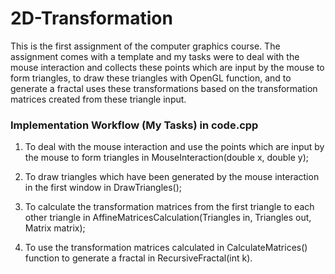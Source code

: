 # 2D-Transformation

This is the first assignment of the computer graphics course. The assignment comes with a template and my tasks were to deal with the mouse interaction and collects these points which are input by the mouse to form triangles, to draw these triangles with OpenGL function, and to generate a fractal uses these transformations based on the transformation matrices created from these triangle input.

### Implementation Workflow (My Tasks) in code.cpp

1. To deal with the mouse interaction and use the points which are input by the mouse to form triangles in MouseInteraction(double x, double y);
   
2. To draw triangles which have been generated by the mouse interaction in the first window in DrawTriangles();

3. To calculate the transformation matrices from the first triangle to each other triangle in AffineMatricesCalculation(Triangles in, Triangles out, Matrix matrix);

4. To use the transformation matrices calculated in CalculateMatrices() function to generate a fractal in RecursiveFractal(int k).
